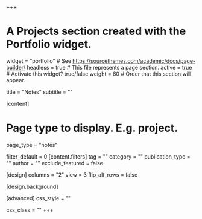 
+++
# A Projects section created with the Portfolio widget.
widget = "portfolio"  # See https://sourcethemes.com/academic/docs/page-builder/
headless = true  # This file represents a page section.
active = true  # Activate this widget? true/false
weight = 60  # Order that this section will appear.

title = "Notes"
subtitle = ""

[content]
  # Page type to display. E.g. project.
  page_type = "notes"
  

  filter_default = 0
  [content.filters]
    tag = ""
    category = ""
    publication_type = ""
    author = ""
    exclude_featured = false
  
[design]
  columns = "2"
  view = 3
  flip_alt_rows = false

[design.background]
  
[advanced]
 css_style = ""
 
 css_class = ""
+++

